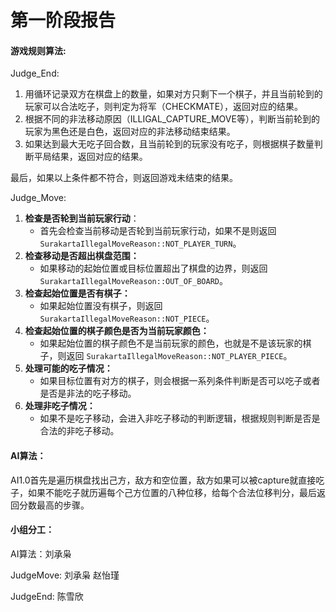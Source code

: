 # 第一阶段报告

#### 游戏规则算法:

Judge_End:

1. 用循环记录双方在棋盘上的数量，如果对方只剩下一个棋子，并且当前轮到的玩家可以合法吃子，则判定为将军（CHECKMATE），返回对应的结果。
2. 根据不同的非法移动原因（ILLIGAL_CAPTURE_MOVE等），判断当前轮到的玩家为黑色还是白色，返回对应的非法移动结束结果。
3. 如果达到最大无吃子回合数，且当前轮到的玩家没有吃子，则根据棋子数量判断平局结果，返回对应的结果。

最后，如果以上条件都不符合，则返回游戏未结束的结果。



Judge_Move:

1. **检查是否轮到当前玩家行动**：
   - 首先会检查当前移动是否轮到当前玩家行动，如果不是则返回 `SurakartaIllegalMoveReason::NOT_PLAYER_TURN`。
2. **检查移动是否超出棋盘范围：**
   - 如果移动的起始位置或目标位置超出了棋盘的边界，则返回 `SurakartaIllegalMoveReason::OUT_OF_BOARD`。
3. **检查起始位置是否有棋子：**
   - 如果起始位置没有棋子，则返回 `SurakartaIllegalMoveReason::NOT_PIECE`。
4. **检查起始位置的棋子颜色是否为当前玩家颜色：**
   - 如果起始位置的棋子颜色不是当前玩家的颜色，也就是不是该玩家的棋子，则返回 `SurakartaIllegalMoveReason::NOT_PLAYER_PIECE`。
5. **处理可能的吃子情况：**
   - 如果目标位置有对方的棋子，则会根据一系列条件判断是否可以吃子或者是否是非法的吃子移动。
6. **处理非吃子情况：**
   - 如果不是吃子移动，会进入非吃子移动的判断逻辑，根据规则判断是否是合法的非吃子移动。

#### AI算法：

AI1.0首先是遍历棋盘找出己方，敌方和空位置，敌方如果可以被capture就直接吃子，如果不能吃子就历遍每个己方位置的八种位移，给每个合法位移判分，最后返回分数最高的步骤。



#### **小组分工：**

AI算法：刘承枭

JudgeMove: 刘承枭 赵怡瑾

JudgeEnd: 陈雪欣







